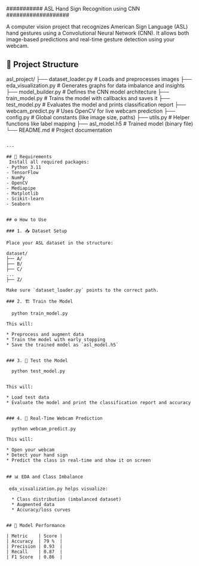 

########### ASL Hand Sign Recognition using CNN ###################

A computer vision project that recognizes American Sign Language (ASL) hand gestures using a Convolutional Neural Network (CNN).
It allows both image-based predictions and real-time gesture detection using your webcam.

## 📂 Project Structure

asl\_project/
├── dataset\_loader.py         # Loads and preprocesses images
├── eda\_visualization.py      # Generates graphs for data imbalance and insights
├── model\_builder.py          # Defines the CNN model architecture
├── train\_model.py            # Trains the model with callbacks and saves it
├── test\_model.py             # Evaluates the model and prints classification report
├── webcam\_predict.py         # Uses OpenCV for live webcam prediction
├── config.py                 # Global constants (like image size, paths)
├── utils.py                  # Helper functions like label mapping
├── asl\_model.h5              # Trained model (binary file)
└── README.md                 # Project documentation

````

---

## 🧰 Requirements
 Install all required packages:
- Python 3.11
- TensorFlow
- NumPy
- OpenCV
- Mediapipe
- Matplotlib
- Scikit-learn
- Seaborn


## ⚙️ How to Use

### 1. 📥 Dataset Setup

Place your ASL dataset in the structure:

dataset/
├── A/
├── B/
├── C/
...
├── Z/

Make sure `dataset_loader.py` points to the correct path.

### 2. 🏗️ Train the Model

  python train_model.py

This will:

* Preprocess and augment data
* Train the model with early stopping
* Save the trained model as `asl_model.h5`


### 3. 🧪 Test the Model

  python test_model.py


This will:

* Load test data
* Evaluate the model and print the classification report and accuracy


### 4. 📸 Real-Time Webcam Prediction

  python webcam_predict.py

This will:

* Open your webcam
* Detect your hand sign
* Predict the class in real-time and show it on screen


## 📊 EDA and Class Imbalance

 eda_visualization.py helps visualize:

  * Class distribution (imbalanced dataset)
  * Augmented data
  * Accuracy/loss curves


## 🧪 Model Performance

| Metric    | Score |
| Accuracy  | 79 %  |
| Precision | 0.93  |
| Recall    | 0.87  |
| F1 Score  | 0.86  |


